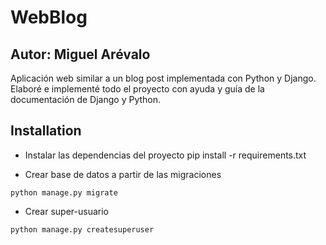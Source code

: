# WebBlog
## Autor: Miguel Arévalo



Aplicación web similar a un blog post implementada con Python y Django.
Elaboré e implementé todo el proyecto con ayuda y guía de la documentación de Django y Python.

## Installation
- Instalar las dependencias del proyecto
pip install -r requirements.txt

- Crear base de datos a partir de las migraciones
```
python manage.py migrate
```

- Crear super-usuario
```
python manage.py createsuperuser
```
